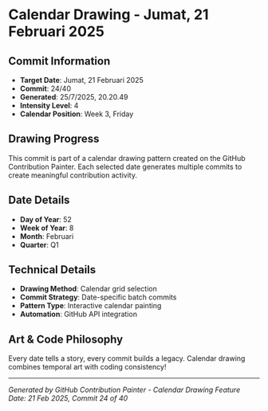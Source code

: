 # Calendar Drawing - Jumat, 21 Februari 2025

## Commit Information
- **Target Date**: Jumat, 21 Februari 2025
- **Commit**: 24/40
- **Generated**: 25/7/2025, 20.20.49
- **Intensity Level**: 4
- **Calendar Position**: Week 3, Friday

## Drawing Progress
This commit is part of a calendar drawing pattern created on the GitHub Contribution Painter.
Each selected date generates multiple commits to create meaningful contribution activity.

## Date Details
- **Day of Year**: 52
- **Week of Year**: 8
- **Month**: Februari
- **Quarter**: Q1

## Technical Details
- **Drawing Method**: Calendar grid selection
- **Commit Strategy**: Date-specific batch commits
- **Pattern Type**: Interactive calendar painting
- **Automation**: GitHub API integration

## Art & Code Philosophy
Every date tells a story, every commit builds a legacy. 
Calendar drawing combines temporal art with coding consistency!

---
*Generated by GitHub Contribution Painter - Calendar Drawing Feature*
*Date: 21 Feb 2025, Commit 24 of 40*